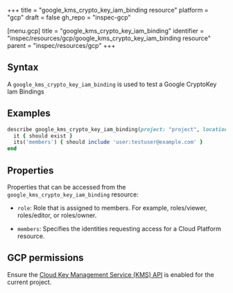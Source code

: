 +++
title = "google_kms_crypto_key_iam_binding resource"
platform = "gcp"
draft = false
gh_repo = "inspec-gcp"

[menu.gcp]
title = "google_kms_crypto_key_iam_binding"
identifier = "inspec/resources/gcp/google_kms_crypto_key_iam_binding resource"
parent = "inspec/resources/gcp"
+++

## Syntax

A `google_kms_crypto_key_iam_binding` is used to test a Google CryptoKey Iam Bindings

## Examples

```ruby
describe google_kms_crypto_key_iam_binding(project: "project", location: "location", key_ring_name: "key_ring_name", crypto_key_name: "crypto_key_name", role: "roles/editor") do
  it { should exist }
  its('members') { should include 'user:testuser@example.com' }
end
```


## Properties

Properties that can be accessed from the `google_kms_crypto_key_iam_binding` resource:

  * `role`: Role that is assigned to members. For example, roles/viewer, roles/editor, or roles/owner.

  * `members`: Specifies the identities requesting access for a Cloud Platform resource.


## GCP permissions

Ensure the [Cloud Key Management Service (KMS) API](https://console.cloud.google.com/apis/library/cloudkms.googleapis.com/) is enabled for the current project.
